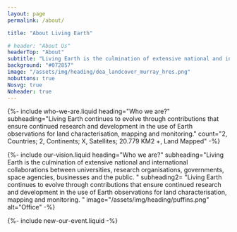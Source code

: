 ```yaml
---
layout: page
permalink: /about/

title: "About Living Earth"

# header: "About Us"
headerTop: "About"
subtitle: "Living Earth is the culmination of extensive national and international collaborations between universities, research organisations, governments, space agencies, businesses and the public. ; Who we are; Visions, Aims and Objectives; Organisations involved with Living Earth; Contact Us"
background: "#072857"
image: "/assets/img/heading/dea_landcover_murray_hres.png"
nobuttons: true
Nosvg: true
Noheader: true
---
```


{%-
include who-we-are.liquid
heading="Who we are?"
subheading="Living Earth continues to evolve through contributions that ensure continued research and development in the use of Earth observations for land characterisation, mapping and monitoring."
count="2, Countries; 2, Continents; X, Satellites; 20.779 KM2 +, Land Mapped"
-%}

{%-
include our-vision.liquid
heading="Who we are?"
subheading="Living Earth is the culmination of extensive national and international collaborations between universities, research organisations, governments, space agencies, businesses and the public.    "
subheading2= "Living Earth continues to evolve through contributions that ensure continued research and development in the use of Earth observations for land characterisation, mapping and monitoring. "
image="/assets/img/heading/puffins.png" alt="Office"
-%}


{%-
include new-our-event.liquid
-%}


